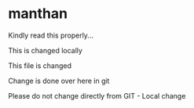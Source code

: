 # manthan
Kindly read this properly...

This is changed locally

This file is changed

Change is done over here in git

Please do not change directly from GIT - Local change